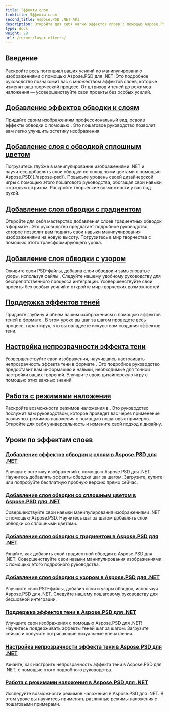 ```yaml
---
title: Эффекты слоя
linktitle: Эффекты слоя
second_title: Aspose.PSD .NET API
description: Откройте для себя магию эффектов слоев с помощью Aspose.PSD для .NET! Совершенствуйте свои навыки манипулирования изображениями, научившись добавлять режимы обводки, тени и наложения.
type: docs
weight: 29
url: /ru/net/layer-effects/
---
```

## Введение

Раскройте весь потенциал ваших усилий по манипулированию изображениями с помощью Aspose.PSD для .NET. Это подробное руководство познакомит вас с множеством эффектов слоев, которые изменят ваш творческий процесс. От штрихов и теней до режимов наложения — усовершенствуйте свои проекты без особых усилий.

## [Добавление эффектов обводки к слоям](./adding-stroke-effects/)

Придайте своим изображениям профессиональный вид, освоив эффекты обводки с помощью . Это пошаговое руководство позволит вам легко улучшить эстетику изображения. 

## [Добавление слоя с обводкой сплошным цветом](./adding-stroke-layer-solid-color/)

Погрузитесь глубже в манипулирование изображениями .NET и научитесь добавлять слои обводки со сплошными цветами с помощью Aspose.PSD](./aspose-psd/). Повысьте уровень своей дизайнерской игры с помощью этого пошагового руководства, обогащая свои навыки с каждым штрихом. Раскройте творческие возможности у вас под рукой.

## [Добавление слоя обводки с градиентом](./adding-stroke-layer-gradient/)

Откройте для себя мастерство добавления слоев градиентных обводок в формате . Это руководство предлагает подробное руководство, которое позволит вам поднять свои навыки манипулирования изображениями на новую высоту. Погрузитесь в мир творчества с помощью этого трансформирующего урока.

## [Добавление слоя обводки с узором](./adding-stroke-layer-pattern/)

Оживите свои PSD-файлы, добавив слои обводок и замысловатые узоры, используя файлы . Следуйте нашему удобному руководству для беспрепятственного процесса интеграции. Усовершенствуйте свои проекты без особых усилий и откройте мир творческих возможностей.

## [Поддержка эффектов теней](./supporting-shadow-effects/)

Придайте глубину и объем вашим изображениям с помощью эффектов теней в формате . В этом уроке вы шаг за шагом проведете весь процесс, гарантируя, что вы овладеете искусством создания эффектов тени. 

## [Настройка непрозрачности эффекта тени](./adjusting-shadow-effect-opacity/)

Усовершенствуйте свои изображения, научившись настраивать непрозрачность эффекта тени в формате . Это подробное руководство предоставит вам информацию и навыки, необходимые для точной настройки ваших творений. Улучшите свою дизайнерскую игру с помощью этих важных знаний.

## [Работа с режимами наложения](./working-with-blend-modes/)

Раскройте возможности режимов наложения в . Это руководство послужит вам руководством, которое проведет вас через применение различных режимов наложения с помощью пошаговых примеров. Откройте для себя универсальность и измените свой подход к дизайну.

## Уроки по эффектам слоев
### [Добавление эффектов обводки к слоям в Aspose.PSD для .NET](./adding-stroke-effects/)
Улучшите эстетику изображений с помощью Aspose.PSD для .NET. Научитесь добавлять эффекты обводки шаг за шагом. Загрузите, купите или попробуйте бесплатную пробную версию прямо сейчас.
### [Добавление слоя обводки со сплошным цветом в Aspose.PSD для .NET](./adding-stroke-layer-solid-color/)
Совершенствуйте свои навыки манипулирования изображениями .NET с помощью Aspose.PSD. Научитесь шаг за шагом добавлять слои обводки со сплошными цветами.
### [Добавление слоя обводки с градиентом в Aspose.PSD для .NET](./adding-stroke-layer-gradient/)
Узнайте, как добавить слой градиентной обводки в Aspose.PSD для .NET. Совершенствуйте свои навыки манипулирования изображениями с помощью этого подробного руководства.
### [Добавление слоя обводки с узором в Aspose.PSD для .NET](./adding-stroke-layer-pattern/)
Улучшите свои PSD-файлы, добавив слои и узоры обводок, используя Aspose.PSD для .NET. Следуйте нашему пошаговому руководству для бесшовной интеграции.
### [Поддержка эффектов тени в Aspose.PSD для .NET](./supporting-shadow-effects/)
Улучшите свои изображения с помощью Aspose.PSD для .NET! Научитесь поддерживать эффекты теней шаг за шагом. Загрузите сейчас и получите потрясающие визуальные впечатления.
### [Настройка непрозрачности эффекта тени в Aspose.PSD для .NET](./adjusting-shadow-effect-opacity/)
Узнайте, как настроить непрозрачность эффекта тени в Aspose.PSD для .NET, с помощью этого подробного руководства.
### [Работа с режимами наложения в Aspose.PSD для .NET](./working-with-blend-modes/)
Исследуйте возможности режимов наложения в Aspose.PSD для .NET. В этом уроке вы научитесь применять различные режимы наложения с пошаговыми примерами.